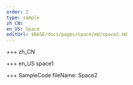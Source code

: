 ```yaml
--- 
order: 2
type: sample
zh_CN: 
en_US: Space
editUrl: $BASE/docs/pages/space/md/space2.md
---
```


+++ zh_CN


+++ en_US
space1

+++ SampleCode
fileName: Space2
